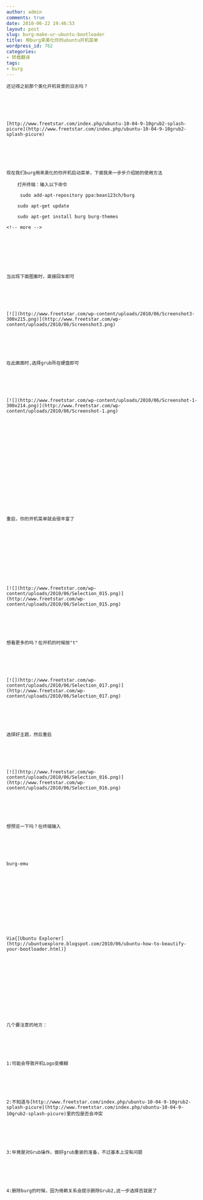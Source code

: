 ```yaml
---
author: admin
comments: true
date: 2010-06-22 19:46:53
layout: post
slug: burg-make-ur-ubuntu-bootloader
title: 用burg来美化你的ubuntu开机菜单
wordpress_id: 762
categories:
- 转载翻译
tags:
- burg
---
```



	还记得之前那个美化开机背景的日志吗？






	[http://www.freetstar.com/index.php/ubuntu-10-04-9-10grub2-splash-picure](http://www.freetstar.com/index.php/ubuntu-10-04-9-10grub2-splash-picure)






	现在我们burg用来美化的你开机启动菜单，下面我来一步步介绍她的使用方法





> 
	
> 
> 
		打开终端：输入以下命令  

		 sudo add-apt-repository ppa:bean123ch/burg   

		
	
> 
> 
	
> 
> 
		sudo apt-get update   

		
	
> 
> 
	
> 
> 
		sudo apt-get install burg burg-themes  

		  

		
	
> 
> 
	
> 
> 
		 
	
> 
> 






	<!-- more -->  

	






	当出现下面图案时，直接回车即可






	[![](http://www.freetstar.com/wp-content/uploads/2010/06/Screenshot3-300x215.png)](http://www.freetstar.com/wp-content/uploads/2010/06/Screenshot3.png)






	在此画面时,选择grub所在硬盘即可






	[![](http://www.freetstar.com/wp-content/uploads/2010/06/Screenshot-1-300x214.png)](http://www.freetstar.com/wp-content/uploads/2010/06/Screenshot-1.png)






	  

	  

	  

	






	重启，你的开机菜单就会很丰富了  

	  

	  

	






	[![](http://www.freetstar.com/wp-content/uploads/2010/06/Selection_015.png)](http://www.freetstar.com/wp-content/uploads/2010/06/Selection_015.png)






	想看更多的吗？在开机的时候按"t"






	[![](http://www.freetstar.com/wp-content/uploads/2010/06/Selection_017.png)](http://www.freetstar.com/wp-content/uploads/2010/06/Selection_017.png)






	选择好主题，然后重启






	[![](http://www.freetstar.com/wp-content/uploads/2010/06/Selection_016.png)](http://www.freetstar.com/wp-content/uploads/2010/06/Selection_016.png)






	想预览一下吗？在终端输入






	burg-emu






	 






	Via{[Ubuntu Explorer](http://ubuntuexplore.blogspot.com/2010/06/ubuntu-how-to-beautify-your-bootloader.html)}






	 






	几个要注意的地方：






	1:可能会导致开机Logo变模糊






	2:不知道与[http://www.freetstar.com/index.php/ubuntu-10-04-9-10grub2-splash-picure](http://www.freetstar.com/index.php/ubuntu-10-04-9-10grub2-splash-picure)里的包是否会冲突






	3:毕竟是对Grub操作，做好grub重装的准备，不过基本上没有问题






	4:删除burg的时候，因为倚赖关系会提示删除Grub2,这一步选择否就是了






	 






	  

	




